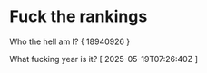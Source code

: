 # Fuck the rankings

Who the hell am I?
{ 18940926 }

What fucking year is it?
[ 2025-05-19T07:26:40Z ]
